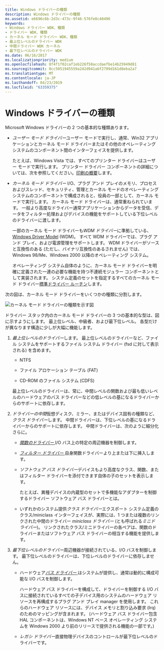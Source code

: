 ```yaml
---
title: Windows ドライバーの種類
description: Windows ドライバーの種類
ms.assetid: e6696c6b-2d3c-473c-9f46-576fe0c40496
keywords:
- Windows ドライバー WDK、種類
- ドライバー WDK、種類
- カーネル モード ドライバー WDK、種類
- 最上位レベルのドライバー WDK
- 中間ドライバー WDK カーネル
- 最下位レベルのドライバー WDK
ms.date: 06/16/2017
ms.localizationpriority: medium
ms.openlocfilehash: 8f4f1f02caf1eb226f58accdaefbe14b25949d81
ms.sourcegitcommit: 0cc5051945559a242d941a6f2799d161d8eba2a7
ms.translationtype: MT
ms.contentlocale: ja-JP
ms.lasthandoff: 04/23/2019
ms.locfileid: "63359375"
---
```

# <a name="types-of-windows-drivers"></a>Windows ドライバーの種類





Microsoft Windows ドライバーの 2 つの基本的な種類あります。

-   *ユーザー モード ドライバー*ユーザー モードで実行し、通常、Win32 アプリケーションとカーネル モード ドライバーまたはその他のオペレーティング システムのコンポーネント間のインターフェイスを提供します。

    たとえば、Windows Vista では、すべてのプリンター ドライバーはユーザー モードで実行します。 プリンター ドライバー コンポーネントの詳細については、次を参照してください。[印刷の概要](https://msdn.microsoft.com/library/windows/hardware/ff551767)します。

-   *カーネル モード ドライバー* I/O、プラグ アンド プレイのメモリ、プロセスおよびスレッド、セキュリティ、管理とカーネル モードのオペレーティング システムのコンポーネントで構成されると、役員の一部として、カーネル モードで実行します。 カーネル モード ドライバーは、通常重ねられています。 一般より高度なドライバー通常アプリケーションからデータを受信、データをフィルター処理およびデバイスの機能をサポートしている下位レベルのドライバーに渡します。

    一部のカーネル モード ドライバーも*WDM ドライバー*に準拠している、 [Windows Driver Model](windows-driver-model.md) (WDM)。 すべて WDM ドライバーでは、プラグ アンド プレイ、および電源管理をサポートします。 WDM ドライバーがソースと互換性のある (ただし、バイナリ互換性のあるされません) では、Windows 98/Me、Windows 2000 以降のオペレーティング システム。

    オペレーティング システム自体のように、カーネル モード ドライバーを明確に定義された一連の必要な機能を持つ不連続モジュラー コンポーネントとして実装されます。 システム定義のセットを指定するすべてのカーネル モード ドライバー[標準ドライバー ルーチン](https://docs.microsoft.com/windows-hardware/drivers/kernel/introduction-to-standard-driver-routines)します。

次の図は、カーネル モード ドライバーをいくつかの種類に分割します。

![カーネル モード ドライバーの種類を示す図](images/1drvlyrs.png)

ドライバー スタック内のカーネル モード ドライバーの 3 つの基本的な型は、図に示すようにします。 最上位レベル、中級者、および最下位レベル。 各型だけが異なります構造に少しが大幅に機能します。

1.  *最上位レベルのドライバー*します。 最上位レベルのドライバーなど、ファイル システムをサポートするファイル システム ドライバー (fsd に対して表示される) を含めます。

    -   NTFS

    -   ファイル アロケーション テーブル (FAT)

    -   CD-ROM のファイル システム (CDFS)

    最上位レベルのドライバーは、常に、中間レベルの関数および最も低いレベルのハードウェアのバス ドライバーなどの低レベルの基になるドライバーからのサポートに依存します。

2.  *ドライバーの中間*仮想ディスク、ミラー、またはデバイス固有の種類など、*クラス ドライバー*します。 中間ドライバーは、下位レベルの基になるドライバーからのサポートに依存します。 中間ドライバーは、次のように細分化さらに。

    -   [*関数のドライバー* ](function-drivers.md) I/O バス上の特定の周辺機器を制御します。

    -   [*フィルター ドライバー* ](filter-drivers.md)自身関数ドライバーより上または下に挿入します。

    -   *ソフトウェア バス ドライバー*デバイスもより高度なクラス、関数、またはフィルター ドライバーを添付できます自体の子のセットを表示します。

        たとえば、異種デバイスの内蔵型のセットで多機能なアダプターを制御するドライバー ソフトウェア バス ドライバーとは。

    -   いずれかのシステム提供*クラス ドライバー*エクスポート システム定義のクラス/miniclass インターフェイスが、実際には、1 つまたは複数のリンクされた中間のドライバー *miniclass ドライバー* (とも呼ばれる*ミニドライバー*)。 リンクされたクラス/ミニドライバーの各ペアは、関数のドライバーまたはソフトウェア バス ドライバーの相当する機能を提供します。

3.  *最下位レベルのドライバー*周辺機器が接続されている、I/O バスを制御します。 最下位レベルのドライバーは、下位レベルのドライバーに依存しません。

    -   ハードウェア[*バス ドライバー* ](bus-drivers.md)はシステムが提供し、通常は動的に構成可能な I/O バスを制御します。

        ハードウェア バス ドライバーを構成して、ドライバーを制御する I/O バスに接続されているすべての子デバイス用のシステムのハードウェア リソースを再構成するプラグ アンド プレイ manager を使用します。 これらのハードウェア リソースには、デバイス メモリと割り込み要求 (Irq) のためのマッピングが含まれます。 (ハードウェア バス ドライバー包含 HAL コンポーネントは、Windows NT ベース オペレーティング システムを Windows 2000 より前のリリースで提供される機能の一部です。)

    -   *レガシ ドライバー*直接物理デバイスのコントロールが最下位レベルのドライバーです。

 

 




